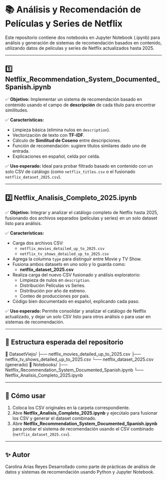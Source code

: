 # 📚 Análisis y Recomendación de Películas y Series de Netflix

Este repositorio contiene dos notebooks en Jupyter Notebook (.ipynb) para análisis y generación de sistemas de recomendación basados en contenido, utilizando datos de películas y series de Netflix actualizados hasta 2025.

---

## 1️⃣ Netflix_Recommendation_System_Documented_Spanish.ipynb

✅ **Objetivo:**
Implementar un sistema de recomendación basado en contenido usando el campo de **descripción** de cada título para encontrar similitudes.

✅ **Características:**
- Limpieza básica (elimina nulos en `description`).
- Vectorización de texto con **TF-IDF**.
- Cálculo de **Similitud de Coseno** entre descripciones.
- Función de recomendación: sugiere títulos similares dado uno de entrada.
- Explicaciones en español, celda por celda.

✅ **Uso esperado:**
Ideal para probar filtrado basado en contenido con un solo CSV de catálogo (como `netflix_titles.csv` o el fusionado `netflix_dataset_2025.csv`).

---

## 2️⃣ Netflix_Analisis_Completo_2025.ipynb

✅ **Objetivo:**
Integrar y analizar el catálogo completo de Netflix hasta 2025, fusionando dos archivos separados (películas y series) en un solo dataset listo para análisis.

✅ **Características:**
- Carga dos archivos CSV:
  - `netflix_movies_detailed_up_to_2025.csv`
  - `netflix_tv_shows_detailed_up_to_2025.csv`
- Agrega la columna `type` para distinguir entre Movie y TV Show.
- Fusiona ambos datasets en uno solo y lo guarda como:
  - **netflix_dataset_2025.csv**
- Realiza carga del nuevo CSV fusionado y análisis exploratorio:
  - Limpieza de nulos en `description`.
  - Distribución Películas vs Series.
  - Distribución por año de estreno.
  - Conteo de producciones por país.
- Código bien documentado en español, explicando cada paso.

✅ **Uso esperado:**
Permite consolidar y analizar el catálogo de Netflix actualizado, y dejar un solo CSV listo para otros análisis o para usar en sistemas de recomendación.

---

## 📂 Estructura esperada del repositorio

📁 DatasetViejo/
├── netflix_movies_detailed_up_to_2025.csv
├── netflix_tv_shows_detailed_up_to_2025.csv
└── netflix_dataset_2025.csv (generado)
📁 Notebooks/
├── Netflix_Recommendation_System_Documented_Spanish.ipynb
└── Netflix_Analisis_Completo_2025.ipynb

---

## 🚀 Cómo usar

1. Coloca los CSV originales en la carpeta correspondiente.  
2. Abre **Netflix_Analisis_Completo_2025.ipynb** y ejecútalo para fusionar los CSV y generar el dataset combinado.  
3. Abre **Netflix_Recommendation_System_Documented_Spanish.ipynb** para probar el sistema de recomendación usando el CSV combinado (`netflix_dataset_2025.csv`).  

---

## ✨ Autor
Carolina Arias Reyes
Desarrollado como parte de prácticas de análisis de datos y sistemas de recomendación usando Python y Jupyter Notebook.

